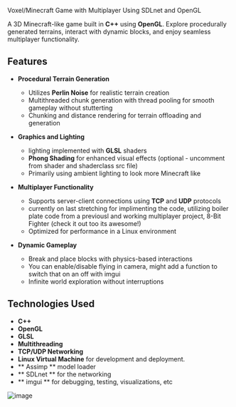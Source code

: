 Voxel/Minecraft Game with Multiplayer Using SDLnet and OpenGL

A 3D Minecraft-like game built in **C++** using **OpenGL**. Explore procedurally generated terrains, interact with dynamic blocks, and enjoy seamless multiplayer functionality.

## Features

- **Procedural Terrain Generation**  
  - Utilizes **Perlin Noise** for realistic terrain creation  
  - Multithreaded chunk generation with thread pooling for smooth gameplay without stutterting
  - Chunking and distance rendering for terrain offloading and generation

- **Graphics and Lighting**  
  - lighting implemented with **GLSL** shaders  
  - **Phong Shading** for enhanced visual effects (optional - uncomment from shader and shaderclass src file)
  - Primarily using ambient lighting to look more Minecraft like

- **Multiplayer Functionality**  
  - Supports server-client connections using **TCP** and **UDP** protocols
  - currently on last stretching for implimenting the code, utilizing boiler plate code from a previousl and working multiplayer project, 8-Bit Fighter (check it out too its awesome!)
  - Optimized for performance in a Linux environment

- **Dynamic Gameplay**  
  - Break and place blocks with physics-based interactions
  - You can enable/disable flying in camera, might add a function to switch that on an off with imgui
  - Infinite world exploration without interruptions

## Technologies Used

- **C++**
- **OpenGL**
- **GLSL**
- **Multithreading**
- **TCP/UDP Networking**
- **Linux Virtual Machine** for development and deployment.
- ** Assimp ** model loader
- ** SDLnet ** for the networking
- ** imgui ** for debugging, testing, visualizations, etc

![image](https://github.com/user-attachments/assets/5a84dd50-dbf8-44e9-9f9d-cf1f5b70e858)






